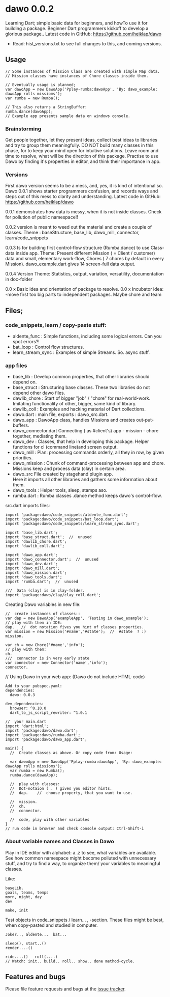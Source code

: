 # dawo 0.0.2

Learning Dart; simple basic data for beginners, and howTo use it for building a package.
Beginner Dart programmers kickoff to develop a glorious package.. Latest code in GitHub: https://github.com/heiklap/dawo
- Read: hist_versions.txt to see full changes to this, and coming versions.
## Usage
    // Some instances of Mission Class are created with simple Map data.
    // Mission classes have instances of Chore classes inside them.
    
    // Eventually usage is planned;
    var dawoApp = new DawoApp('Pplay-rumba:dawoApp', 'By: dawo_example: dawoApp rolls missioms');
    var rumba = new Rumba();

    // This also returns a StringBuffer:
    rumba.dance(dawoApp);
    // Example app presents sample data on windows console.

### Brainstorming

 Get people together, let they present ideas, collect best ideas to libraries and 
 try to group them meaningfully.
 DO NOT build many classes in this phase, for to keep your mind open for intuitive solutions. 
 Leave room and time to resolve, what will be the direction of this package.
 Practise to use Dawo by finding it's properties in editor, and think their importance in app.
 
 ### Versions
 
 First dawo version seems to be a mess, and, yes, it is kind of intentional so.
 Dawo 0.0.1 shows starter programmers confusion, and records ways and steps out of this mess 
 to clarity and understanding. Latest code in GitHub: https://github.com/heiklap/dawo
 
 0.0.1  demonstrates how data is messy, when it is not inside classes.
     Check for pollution of public namespace!!
 
 0.0.2 version is meant to weed out the material and create a couple of classes.
     Theme : baseStructure, base_lib, dawo_mill, connector, learn/code_snippets
     
 0.0.3 Is for building first control-flow structure (Rumba.dance) to use Class-data inside app.
     Theme:  Present different Mission ( = Client / customer) data and small, elementary work-flow,
     Chores ( 7 chores by default in every Mission).  dawo_example.dart gives 14 screen-full data output.
     
 0.0.4 Version
     Theme:  Statistics, output, variation, versatility, documentation in doc-folder 
      
 0.0 x  Basic idea and orientation of package to resolve.
 0.0 x  Incubator idea: -move first too big parts to independent packages.
        Maybe  chore  and  team
 

## Files;
### code_snippets, learn / copy-paste stuff:
- aldente_func :  Simple functions, including some logical errors. Can you spot errors?!
- bat_loop :  Control flow structures.
- learn_stream_sync : Examples of simple Streams. So. async stuff.

### app files
- base_lib : Develop common properties, that other libraries should depend on.
- base_struct : Structuring base classes. These two libraries do not depend other dawo files.
- dawlib_chore : Start of bigger "job" / "chore" for real-world-work. Imitating functionality
      of other, bigger, same kind of library.
- dawlib_coll : Examples and hacking material of Dart collections.
- dawo.dart : main file, exports : dawo_src.dart.
- dawo_app : DawoApp class, handles Missions and creates out-put-buffers.
- dawo_connector.dart Connecting  ( as #client's) app - mission - chore together,  mediating them.
- dawo_dev : Classes, that help in developing this package. 
  Helper functions for cl (command line)and screen output.
- dawo_mill : Plan: processing commands orderly, all they in row, by given priorities.
- dawo_mission : Chunk of command-processing between app and chore. 
  Missions keep and process data (clay) in certain area. 
- dawo_src  File created by stagehand plugin app.   
  Here it imports all other libraries and gathers some information about them. 
- dawo_tools : Helper tools, sleep, stamps aso.
- rumba.dart : Rumba classes .dance method keeps dawo's control-flow.



src.dart imports files:

    import 'package:dawo/code_snippets/aldente_func.dart';
    import 'package:dawo/code_snippets/bat_loop.dart';
    import 'package:dawo/code_snippets/learn_stream_sync.dart';

    import 'base_lib.dart';
    import 'base_struct.dart';  //  unused
    import 'dawlib_chore.dart';
    import 'dawlib_coll.dart';

    import 'dawo_app.dart';
    import 'dawo_connector.dart';  //  unused
    import 'dawo_dev.dart';
    import 'dawo_mill.dart';
    import 'dawo_mission.dart';
    import 'dawo_tools.dart';
    import 'rumba.dart';  //  unused

    ///  Data (clay) is in clay-folder.
    import 'package:dawo/clay/clay_roll.dart';
    
Creating Dawo variables in new file:

    //  create instances of classes::
    var dap = new DawoApp('exampleApp', 'Testing in dawo_example');
    // play with them in IDE:
    dap.   //  dot notation fives you hint of classes properties.
    var mission = new Mission('#name','#state');  //  #state  ? :)
    mission.
 
    var ch = new Chore('#name','info');
    // play with them:
    ch.
    ///  connector is in very early state
    var connector = new Connector('name','info');
    connector.

// Using Dawo in your web app: (Dawo do not include HTML-code) 
    
    Add to your pubspec.yaml:
    dependencies:
      dawo: 0.0.3
      
    dev_dependencies:
      browser: ^0.10.0
      dart_to_js_script_rewriter: ^1.0.1
      
    //  your main.dart
    import 'dart:html';
    import 'package:dawo/dawo.dart';
    import 'package:dawo/rumba.dart';
    import 'package:dawo/dawo_app.dart';    
      
    main() {
      //  Create classes as above. Or copy code from: Usage:
      
      var dawoApp = new DawoApp('Pplay-rumba:dawoApp', 'By: dawo_example: dawoApp rolls missioms');
      var rumba = new Rumba();
      rumba.dance(dawoApp);
      
      //  play with classes:
      //  Dot-notaion ( . ) gives you editor hints.
      //  dap.    //  choose property, that you want to use.
   
      //  mission.
      //  ch.
      //  connector.   
      
      //  code, play with other variables
    }
    // run code in browser and check console output: Ctrl-Shift-i 

###  About variable names and Classes in Dawo
Play in IDE editor with alphabet: a..z to see, what variables are available.
See how common namespace might become polluted with unnecessary stuff, and try to find
a way, to organize them/ your variables to meaningful classes.

Like:

    baseLib. 
    goals, teams, temps
    morn, night, day 
    dev
    
    make, init 

Test objects in code_snippets / learn... , -section. 
These files might be best, when copy-pasted and studied in computer.

    Joker.., aldente...  bat...

    sleep(), start..()  
    render....()

    ride....()   roll(....) 
    // Watch: init.. build.. roll.. show.. done method-cycle.


## Features and bugs

Please file feature requests and bugs at the [issue tracker][tracker].

[tracker]: https://github.com/heiklap/dawo/issues

